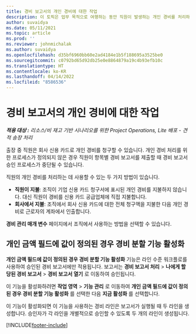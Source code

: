 ```yaml
---
title: 경비 보고서의 개인 경비에 대한 작업
description: 이 토픽은 업무 목적으로 여행하는 동안 직원이 발생하는 개인 경비를 처리하는 방법에 대한 정보를 제공합니다.
author: suvaidya
ms.date: 05/11/2021
ms.topic: article
ms.prod: ''
ms.reviewer: johnmichalak
ms.author: suvaidya
ms.openlocfilehash: d35bf6960bb60e2ad4184e1b5f188695a3525be0
ms.sourcegitcommit: c0792bd65d92db25e0e8864879a19c4b93efb10c
ms.translationtype: HT
ms.contentlocale: ko-KR
ms.lasthandoff: 04/14/2022
ms.locfileid: "8586536"
---
```

# <a name="work-with-personal-expenses-on-an-expense-report"></a>경비 보고서의 개인 경비에 대한 작업

_**적용 대상 :** 리소스/비 재고 기반 시나리오를 위한 Project Operations, Lite 배포 - 견적 송장 처리_

출장 중 직원은 회사 신용 카드로 개인 경비를 청구할 수 있습니다. 개인 경비 처리를 위한 프로세스가 정의되지 않은 경우 직원이 항목별 경비 보고서를 제출할 때 경비 보고서 승인 프로세스가 중단될 수 있습니다.

직원의 개인 경비를 처리하는 데 사용할 수 있는 두 가지 방법이 있습니다.

  - **직원이 지불**: 조직이 기업 신용 카드 청구서에 표시된 개인 경비를 지불하지 않습니다. 대신 직원이 경비를 신용 카드 공급업체에 직접 지불합니다. 
  - **회사에서 지불**: 조직에서 회사 신용 카드에 대한 전체 청구액을 지불한 다음 개인 경비로 근로자의 계좌에서 인출합니다.

**경비 관리 매개 변수** 페이지에서 조직에서 사용하는 방법을 선택할 수 있습니다.


## <a name="enable-split-expense-function-when-personal-amount-field-has-value-defined"></a>개인 금액 필드에 값이 정의된 경우 경비 분할 기능 활성화

**개인 금액 필드에 값이 정의된 경우 경비 분할 기능 활성화** 기능은 라인 수준 워크플로를 사용하여 승인된 경비 보고서에만 적용됩니다. 보고서는 **경비 보고서 처리** > **나에게 할당된 경비 보고서** > **경비 보고서 열기** 로 이동하여 승인됩니다. 

이 기능을 활성화하려면 **작업 영역** > **기능 관리** 로 이동하여 **개인 금액 필드에 값이 정의된 경우 경비 분할 기능 활성화** 를 선택한 다음 **지금 활성화** 를 선택합니다. 

이 기능이 활성화되면 이 기능을 사용하는 경비 라인은 보고서가 실행될 때 두 라인을 생성합니다. 승인자가 각 라인을 개별적으로 승인할 수 있도록 두 개의 라인이 생성됩니다.


[!INCLUDE[footer-include](../includes/footer-banner.md)]
